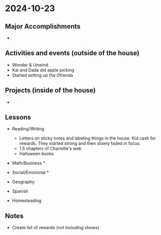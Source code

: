 # 2024-10-23

## Major Accomplishments

*  

## Activities and events (outside of the house)
* Wonder & Unwind
* Kai and Dada did apple picking
* Started setting up the Ofrenda

## Projects (inside of the house)
* 


## Lessons
* Reading/Writing
  * Letters on sticky notes and labeling things in the house. Kid cash for rewards. They started strong and then slowly faded in focus.
  * 1.5 chapters of Charlotte's web
  * Halloween books
  
* Math/Business
  * 

* Social/Emotional
  * 

* Geography

* Spanish

* Homesteading


## Notes
* Create list of rewards (not including shows)





